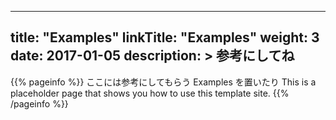 
---
title: "Examples"
linkTitle: "Examples"
weight: 3
date: 2017-01-05
description: >
  参考にしてね
---

{{% pageinfo %}}
ここには参考にしてもらう Examples を置いたり
This is a placeholder page that shows you how to use this template site.
{{% /pageinfo %}}

